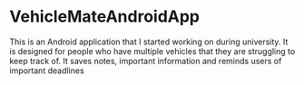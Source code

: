 # VehicleMateAndroidApp
This is an Android application that I started working on during university. It is designed for people who have multiple vehicles that they are struggling to keep track of. It saves notes, important information and reminds users of important deadlines
